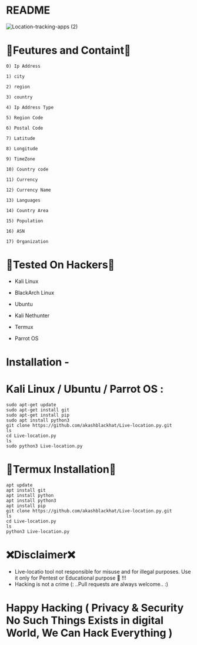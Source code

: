 # README
![Location-tracking-apps (2)](https://user-images.githubusercontent.com/88341460/206765485-a4f04a4d-e211-4830-9c51-91491f64d668.jpg)
# 🔰Feutures and Containt🔰
    0) Ip Address
    
    1) city
    
    2) region
    
    3) country
    
    4) Ip Address Type
    
    5) Region Code
    
    6) Postal Code
    
    7) Latitude
    
    8) Longitude
    
    9) TimeZone 
    
    10) Country code
    
    11) Currency
    
    12) Currency Name
    
    13) Languages 
    
    14) Country Area
    
    15) Population
    
    16) ASN
    
    17) Organization
 # 🔗Tested On Hackers🔗
* Kali Linux

* BlackArch Linux

* Ubuntu

* Kali Nethunter

* Termux

* Parrot OS
# Installation -
# Kali Linux / Ubuntu / Parrot OS :
    sudo apt-get update
    sudo apt-get install git
    sudo apt-get install pip
    sudo apt install python3
    git clone https://github.com/akashblackhat/Live-location.py.git
    ls
    cd Live-location.py 
    ls
    sudo python3 Live-location.py
# 🔰Termux Installation🔰
    apt update 
    apt install git 
    apt install python
    apt install python3
    apt install pip
    git clone https://github.com/akashblackhat/Live-location.py.git
    ls
    cd Live-location.py
    ls
    python3 Live-location.py
# ❌Disclaimer❌
* Live-locatio tool not responsible for misuse and for illegal purposes. Use it only for Pentest or Educational purpose 🏴 !!!
* Hacking is not a crime (: ..Pull requests are always welcome.. :)
# Happy Hacking ( Privacy & Security No Such Things Exists in digital World, We Can Hack Everything )

    

